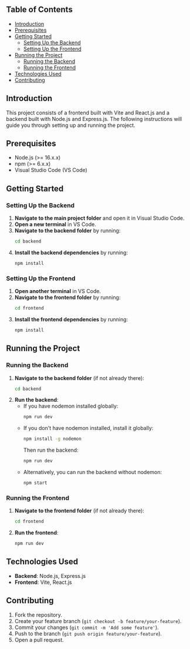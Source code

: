 

## Table of Contents
- [Introduction](#introduction)
- [Prerequisites](#prerequisites)
- [Getting Started](#getting-started)
  - [Setting Up the Backend](#setting-up-the-backend)
  - [Setting Up the Frontend](#setting-up-the-frontend)
- [Running the Project](#running-the-project)
  - [Running the Backend](#running-the-backend)
  - [Running the Frontend](#running-the-frontend)
- [Technologies Used](#technologies-used)
- [Contributing](#contributing)


## Introduction
This project consists of a frontend built with Vite and React.js and a backend built with Node.js and Express.js. The following instructions will guide you through setting up and running the project.

## Prerequisites
- Node.js (>= 16.x.x)
- npm (>= 6.x.x)
- Visual Studio Code (VS Code)

## Getting Started

### Setting Up the Backend
1. **Navigate to the main project folder** and open it in Visual Studio Code.
2. **Open a new terminal** in VS Code.
3. **Navigate to the backend folder** by running:
    ```bash
    cd backend
    ```
4. **Install the backend dependencies** by running:
    ```bash
    npm install
    ```

### Setting Up the Frontend
1. **Open another terminal** in VS Code.
2. **Navigate to the frontend folder** by running:
    ```bash
    cd frontend
    ```
3. **Install the frontend dependencies** by running:
    ```bash
    npm install
    ```

## Running the Project

### Running the Backend
1. **Navigate to the backend folder** (if not already there):
    ```bash
    cd backend
    ```
2. **Run the backend**:
    - If you have nodemon installed globally:
        ```bash
        npm run dev
        ```
    - If you don't have nodemon installed, install it globally:
        ```bash
        npm install -g nodemon
        ```
        Then run the backend:
        ```bash
        npm run dev
        ```
    - Alternatively, you can run the backend without nodemon:
        ```bash
        npm start
        ```

### Running the Frontend
1. **Navigate to the frontend folder** (if not already there):
    ```bash
    cd frontend
    ```
2. **Run the frontend**:
    ```bash
    npm run dev
    ```

## Technologies Used
- **Backend**: Node.js, Express.js
- **Frontend**: Vite, React.js

## Contributing
1. Fork the repository.
2. Create your feature branch (`git checkout -b feature/your-feature`).
3. Commit your changes (`git commit -m 'Add some feature'`).
4. Push to the branch (`git push origin feature/your-feature`).
5. Open a pull request.


